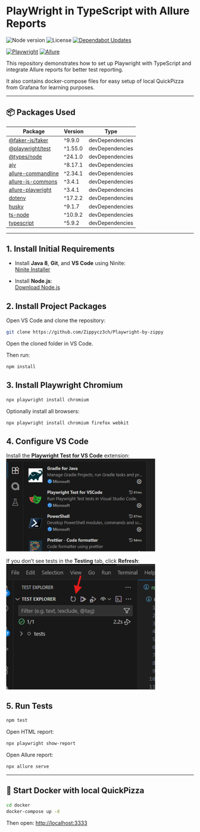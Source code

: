 # PlayWright in TypeScript with Allure Reports
![Node version](https://img.shields.io/badge/node-%3E%3D18-blue?logo=node.js)
![License](https://img.shields.io/badge/license-ISC-brightgreen)
[![Dependabot Updates ](https://github.com/Zippycz3ch/PlayWright-By-Zippy/actions/workflows/dependabot/dependabot-updates/badge.svg)](https://github.com/Zippycz3ch/PlayWright-By-Zippy/actions/workflows/dependabot/dependabot-updates)

[![Playwright](https://img.shields.io/npm/v/@playwright/test?color=blueviolet&label=playwright)](https://www.npmjs.com/package/@playwright/test)
[![Allure](https://img.shields.io/npm/v/allure-playwright?color=orange&label=allure-playwright)](https://www.npmjs.com/package/allure-playwright)

This repository demonstrates how to set up Playwright with TypeScript and integrate Allure reports for better test reporting.

It also contains docker-compose files for easy setup of local QuickPizza from Grafana for learning purposes.

---

## 📦 Packages Used

| Package | Version | Type |
|---------|---------|------|
| [@faker-js/faker](https://www.npmjs.com/package/@faker-js/faker) | ^9.9.0 | devDependencies |
| [@playwright/test](https://www.npmjs.com/package/@playwright/test) | ^1.55.0 | devDependencies |
| [@types/node](https://www.npmjs.com/package/@types/node) | ^24.1.0 | devDependencies |
| [ajv](https://www.npmjs.com/package/ajv) | ^8.17.1 | devDependencies |
| [allure-commandline](https://www.npmjs.com/package/allure-commandline) | ^2.34.1 | devDependencies |
| [allure-js-commons](https://www.npmjs.com/package/allure-js-commons) | ^3.4.1 | devDependencies |
| [allure-playwright](https://www.npmjs.com/package/allure-playwright) | ^3.4.1 | devDependencies |
| [dotenv](https://www.npmjs.com/package/dotenv) | ^17.2.2 | devDependencies |
| [husky](https://www.npmjs.com/package/husky) | ^9.1.7 | devDependencies |
| [ts-node](https://www.npmjs.com/package/ts-node) | ^10.9.2 | devDependencies |
| [typescript](https://www.npmjs.com/package/typescript) | ^5.9.2 | devDependencies |

---

## 1. Install Initial Requirements

- Install **Java 8**, **Git**, and **VS Code** using Ninite:  
  [Ninite Installer](https://ninite.com/adoptjavax8-git-vscode/)

- Install **Node.js**:  
  [Download Node.js](https://nodejs.org/en/download)

## 2. Install Project Packages

Open VS Code and clone the repository:

```bash
git clone https://github.com/Zippycz3ch/Playwright-by-zippy
```

Open the cloned folder in VS Code.

Then run:

```bash
npm install
```

## 3. Install Playwright Chromium

```bash
npx playwright install chromium
```

Optionally install all browsers:

```bash
npx playwright install chromium firefox webkit
```

## 4. Configure VS Code

Install the **Playwright Test for VS Code** extension:  
<img src="wiki/extentions.png" alt="Playwright Extension" width="400"/>

If you don’t see tests in the **Testing** tab, click **Refresh**:  
<img src="wiki/image.png" alt="Refresh Tests" width="400"/>

## 5. Run Tests

```bash
npm test
```

Open HTML report:

```bash
npx playwright show-report
```

Open Allure report:

```bash
npx allure serve
```

---

## 🚀 Start Docker with local QuickPizza

```bash
cd docker
docker-compose up -d
```

Then open: [http://localhost:3333](http://localhost:3333)
